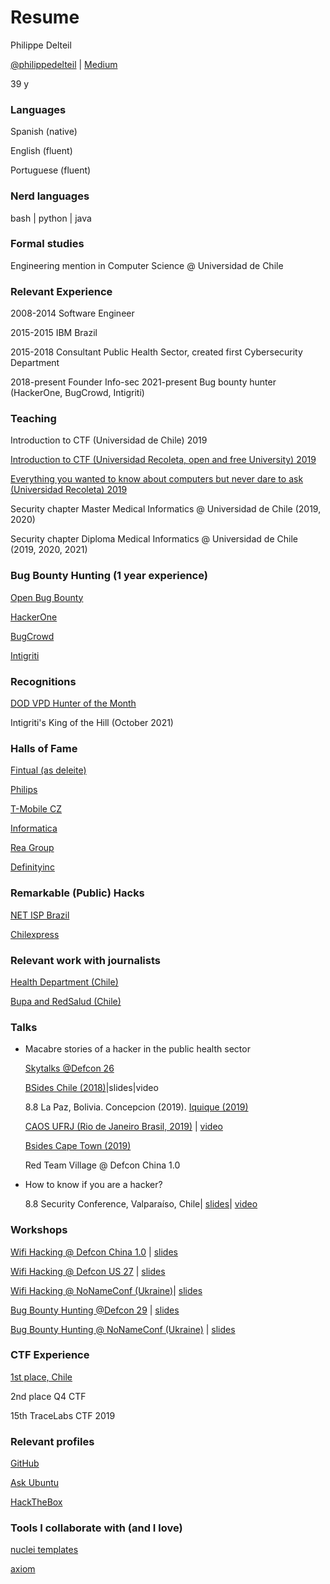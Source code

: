 # Resume 
Philippe Delteil

[@philippedelteil](https://twitter.com/PhilippeDelteil) | [Medium](https://pdelteil.medium.com)

39 y

### Languages    
Spanish (native)

English (fluent)

Portuguese (fluent) 

### Nerd languages 
bash | python | java

### Formal studies

Engineering mention in Computer Science @ Universidad de Chile

### Relevant Experience

2008-2014 Software Engineer

2015-2015 IBM Brazil

2015-2018 Consultant Public Health Sector, created first Cybersecurity Department

2018-present Founder Info-sec
2021-present Bug bounty hunter (HackerOne, BugCrowd, Intigriti)
  
### Teaching

Introduction to CTF (Universidad de Chile) 2019

[Introduction to CTF (Universidad Recoleta, open and free University) 2019](https://ucampus.uarecoleta.cl/m/catalogo/?semestre=20191#id=123)

[Everything you wanted to know about computers but never dare to ask (Universidad Recoleta) 2019](https://ucampus.uarecoleta.cl/m/catalogo/?semestre=20191#id=47)

Security chapter Master Medical Informatics @ Universidad de Chile (2019, 2020)

Security chapter Diploma Medical Informatics @ Universidad de Chile (2019, 2020, 2021)
  

### Bug Bounty Hunting (1 year experience)

[Open Bug Bounty](https://www.openbugbounty.org/researchers/PhilippeDelteil/)

[HackerOne](https://hackerone.com/fdeleite)

[BugCrowd](https://bugcrowd.com/deleite)

[Intigriti](https://app.intigriti.com/researcher/profile/deleite)
  
### Recognitions 

[DOD VPD Hunter of the Month](https://twitter.com/DC3VDP/status/1443373496386662400)

Intigriti's King of the Hill (October 2021)

### Halls of Fame
[Fintual (as deleite)](https://fintual.com/hall-of-fame.txt)

[Philips](https://www.philips.com/a-w/security/coordinated-vulnerability-disclosure/hall-of-honors.html)

[T-Mobile CZ](https://www.t-mobile.cz/bug-bounty/zed-slavy) 

[Informatica](https://www.informatica.com/trust-center/security-researcher-hall-of-fame.html)
 
[Rea Group](https://www.rea-group.com/about-us/news-and-insights/blog/responsible-vulnerability-disclosure-program-hall-of-fame/)

[Definityinc](https://definityinc.com/hall-of-fame/)

### Remarkable (Public) Hacks
[NET ISP Brazil](https://medium.com/hacking-info-sec/como-hacki%C3%A9-al-proveedor-de-internet-m%C3%A1s-grande-de-brasil-c2997d1b6e74)

[Chilexpress](https://medium.com/colecci%C3%B3n-de-vulnerabilidades/vulnerabilidad-bypass-de-autentificaci%C3%B3n-chilexpress-9dc82941e22f)

  
### Relevant work with journalists

[Health Department (Chile)](https://www.ciperchile.cl/2016/03/05/grave-falla-en-la-red-del-minsal-dejo-expuesta-informacion-confidencial-de-pacientes/)

[Bupa and RedSalud (Chile)](https://twitter.com/NYC_Prod/status/1354165107417362437)

 
### Talks

- Macabre stories of a hacker in the public health sector

    [Skytalks @Defcon 26](https://docs.google.com/presentation/d/1J7o76FTkxmujaVbkhNuJTeOctmXwmhLWilSqSvLCiYg/edit#slide=id.p)

    [BSides Chile (2018)](https://welcu.com/bsidescl/bsidescl-latam)|slides|video
    

    8.8 La Paz, Bolivia. Concepcion (2019). [Iquique (2019)](https://youtu.be/msskIvgM42o) 

    [CAOS UFRJ (Rio de Janeiro Brasil, 2019)](https://caos.ufrj.br/2019/09/09/philippe-delteil/) | [video](https://youtu.be/p7nyab5T_DM) 

    [Bsides Cape Town (2019)](https://www.youtube.com/watch?v=nr8opyQXdHs) 

    Red Team Village @ Defcon China 1.0

- How to know if you are a hacker?

    8.8 Security Conference, Valparaíso, Chile| [slides](http://bit.ly/ComosaberHacker8dot8Valpo)| [video](https://www.youtube.com/watch?v=my7FoJnva5I)

### Workshops

[Wifi Hacking @ Defcon China 1.0](https://defcon.org/html/dc-china-1/dc-cn-1-workshops.html#Delteil) | [slides](https://docs.google.com/presentation/d/1nTjvG2AP1BLcr06oR9wyouTzfTf_UNiCoAM3mbxFfoI/edit?usp=sharing)

[Wifi Hacking @ Defcon US 27](https://media.defcon.org/DEF%20CON%2027/DEF%20CON%2027%20program.pdf) | [slides](https://docs.google.com/presentation/d/1HdJ5Uh-v07sP7dQ2rtvr9GOZ-AaGwVpPNKKlJVaKDO0/edit?usp=sharing) 

[Wifi Hacking @ NoNameConf (Ukraine)](https://cfp.nonamecon.org/nnc2020/talk/MLU9MP/)| [slides](https://docs.google.com/presentation/d/1Tiu9Nw7RWXrgbcRzPCc2Kjf5enapTDMOv2jxRYKQ3Ck/edit?usp=sharing)

[Bug Bounty Hunting @Defcon 29](https://forum.defcon.org/node/237322) | [slides](https://docs.google.com/presentation/d/1QgRK6fvSkjctzEijApxURdsU7ifjDi0i6mRd4iHlHT8/edit?usp=sharing)

[Bug Bounty Hunting @ NoNameConf (Ukraine)](https://cfp.nonamecon.org/nnc2021/talk/RAESPF/) | [slides](https://docs.google.com/presentation/d/12fZU5n-KDAH7wN-z5TPmYB3gCezyl_lb1MwpVzlXO9s/edit?usp=sharing)

  
### CTF Experience
[1st place, Chile](https://pdichile.cl/centro-de-prensa/detalle-prensa/2018/10/31/valpara%C3%ADso-organiz%C3%B3-primer-mes-de-la-ciberseguridad)  

2nd place Q4 CTF 

15th TraceLabs CTF 2019 


### Relevant profiles

[GitHub](https://github.com/pdelteil)

[Ask Ubuntu](https://askubuntu.com/users/317657/philippe-delteil)

[HackTheBox](https://app.hackthebox.eu/profile/54430)


### Tools I collaborate with (and I love)																												
[nuclei templates](https://github.com/projectdiscovery/nuclei-templates)

[axiom](https://github.com/pry0cc/axiom)
